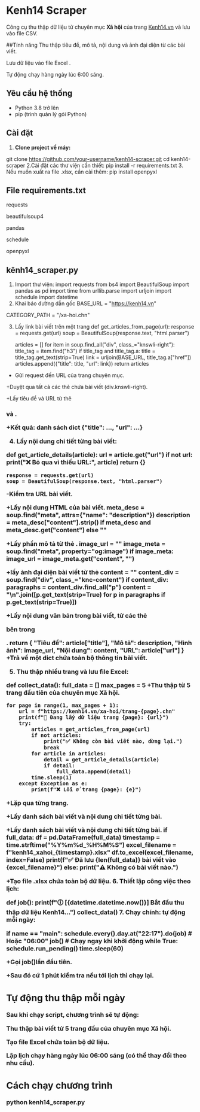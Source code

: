 # Kenh14 Scraper

Công cụ thu thập dữ liệu từ chuyên mục **Xã hội** của trang [Kenh14.vn](https://kenh14.vn/xa-hoi.chn) và lưu vào file CSV.

##Tính năng
Thu thập tiêu đề, mô tả, nội dung và ảnh đại diện từ các bài viết.

Lưu dữ liệu vào file Excel .

Tự động chạy hàng ngày lúc 6:00 sáng.


## Yêu cầu hệ thống

- Python 3.8 trở lên
- pip (trình quản lý gói Python)

## Cài đặt

1. **Clone project về máy:**

git clone https://github.com/your-username/kenh14-scraper.git
cd kenh14-scraper
2.Cài đặt các thư viện cần thiết:
pip install -r requirements.txt
3. Nếu muốn xuất ra file .xlsx, cần cài thêm:
pip install openpyxl

## File requirements.txt
requests

beautifulsoup4

pandas

schedule

openpyxl
## kênh14_scraper.py
1. Import thư viện:
import requests
from bs4 import BeautifulSoup
import pandas as pd
import time
from urllib.parse import urljoin
import schedule
import datetime
2. Khai báo đường dẫn gốc
BASE_URL = "https://kenh14.vn"

CATEGORY_PATH = "/xa-hoi.chn"

3. Lấy link bài viết trên một trang
   def get_articles_from_page(url):
    response = requests.get(url)
    soup = BeautifulSoup(response.text, "html.parser")

    articles = []
    for item in soup.find_all("div", class_="knswli-right"):
        title_tag = item.find("h3")
        if title_tag and title_tag.a:
            title = title_tag.get_text(strip=True)
            link = urljoin(BASE_URL, title_tag.a["href"])
            articles.append({"title": title, "url": link})
    return articles

  + Gửi request đến URL của trang chuyên mục.

+Duyệt qua tất cả các thẻ chứa bài viết (div.knswli-right).

+Lấy tiêu đề và URL từ thẻ <h3> và <a>.

+Kết quả: danh sách dict {"title": ..., "url": ...}

4. Lấy nội dung chi tiết từng bài viết:
   
def get_article_details(article):
    url = article.get("url")
    if not url:
        print("❌ Bỏ qua vì thiếu URL:", article)
        return {}

    response = requests.get(url)
    soup = BeautifulSoup(response.text, "html.parser")
   
-Kiểm tra URL bài viết.

+Lấy nội dung HTML của bài viết.
    meta_desc = soup.find("meta", attrs={"name": "description"})
    description = meta_desc["content"].strip() if meta_desc and meta_desc.get("content") else ""
   
+Lấy phần mô tả từ thẻ <meta name="description">.
    image_url = ""
    image_meta = soup.find("meta", property="og:image")
    if image_meta:
        image_url = image_meta.get("content", "")
   
+lấy ảnh đại diện bài viết từ thẻ <meta property="og:image">
    content = ""
    content_div = soup.find("div", class_="knc-content")
    if content_div:
        paragraphs = content_div.find_all("p")
        content = "\n".join([p.get_text(strip=True) for p in paragraphs if p.get_text(strip=True)])
   
+Lấy nội dung văn bản trong bài viết, từ các thẻ <p> bên trong <div class="knc-content">.
    return {
        "Tiêu đề": article["title"],
        "Mô tả": description,
        "Hình ảnh": image_url,
        "Nội dung": content,
        "URL": article["url"]
    }
+Trả về một dict chứa toàn bộ thông tin bài viết.

5. Thu thập nhiều trang và lưu file Excel:

  def collect_data():
    full_data = []
    max_pages = 5
+Thu thập từ 5 trang đầu tiên của chuyên mục Xã hội.

    for page in range(1, max_pages + 1):
        url = f"https://kenh14.vn/xa-hoi/trang-{page}.chn"
        print(f"📄 Đang lấy dữ liệu trang {page}: {url}")
        try:
            articles = get_articles_from_page(url)
            if not articles:
                print("✅ Không còn bài viết nào, dừng lại.")
                break
            for article in articles:
                detail = get_article_details(article)
                if detail:
                    full_data.append(detail)
            time.sleep(1)
        except Exception as e:
            print(f"❌ Lỗi ở trang {page}: {e}")
+Lặp qua từng trang.

+Lấy danh sách bài viết và nội dung chi tiết từng bài.

+Lấy danh sách bài viết và nội dung chi tiết từng bài.
    if full_data:
        df = pd.DataFrame(full_data)
        timestamp = time.strftime("%Y%m%d_%H%M%S")
        excel_filename = f"kenh14_xahoi_{timestamp}.xlsx"
        df.to_excel(excel_filename, index=False)
        print(f"✅ Đã lưu {len(full_data)} bài viết vào {excel_filename}")
    else:
        print("⚠️ Không có bài viết nào.")
   
+Tạo file .xlsx chứa toàn bộ dữ liệu.
6. Thiết lập công việc theo lịch:

def job():
    print(f"🕕 [{datetime.datetime.now()}] Bắt đầu thu thập dữ liệu Kenh14...")
    collect_data()
7. Chạy chính: tự động mỗi ngày:

if __name__ == "__main__":
    schedule.every().day.at("22:17").do(job)  # Hoặc "06:00"
    job()  # Chạy ngay khi khởi động
    while True:
        schedule.run_pending()
        time.sleep(60)
   
+Gọi job()lần đầu tiên.

+Sau đó cứ 1 phút kiểm tra nếu tới lịch thì chạy lại.
## Tự động thu thập mỗi ngày
Sau khi chạy script, chương trình sẽ tự động:

Thu thập bài viết từ 5 trang đầu của chuyên mục Xã hội.

Tạo file Excel chứa toàn bộ dữ liệu.

Lập lịch chạy hàng ngày lúc 06:00 sáng (có thể thay đổi theo nhu cầu).
## Cách chạy chương trình
python kenh14_scraper.py




